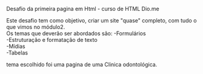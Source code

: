 Desafio da primeira pagina em Html - curso de HTML Dio.me

Este desafio tem como objetivo, criar um site "quase" completo, com tudo o que vimos no módulo2.<br>
Os temas que deverão ser abordados são:
-Formulários <br>
-Estruturação e formatação de texto <br>
-Mídias <br>
-Tabelas <br>

tema escolhido foi uma pagina de uma Clinica odontológica.
